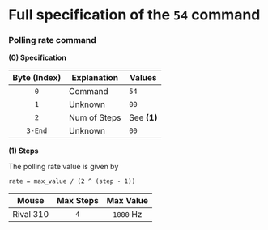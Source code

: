 # Full specification of the `54` command
### Polling rate command

**(0) Specification**

Byte (Index) | Explanation | Values
:---: | --- | ---
`0` | Command | `54`
`1` | Unknown | `00`
`2` | Num of Steps | See **(1)**
`3-End` | Unknown | `00`

**(1) Steps**

The polling rate value is given by
```
rate = max_value / (2 ^ (step - 1))
```

Mouse | Max Steps | Max Value
--- | :---: | :---:
Rival 310 | `4` | `1000` Hz
